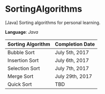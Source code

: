# SortingAlgorithms
[Java] Sorting algorithms for personal learning.

__Language__: _Java_

Sorting Algorithm | Completion Date
----------------- | ----------------
Bubble Sort       | July 5th, 2017
Insertion Sort    | July 6th, 2017
Selection Sort    | July 7th, 2017
Merge Sort        | July 29th, 2017
Quick Sort        | TBD
